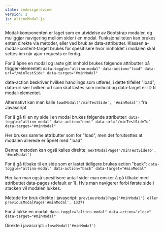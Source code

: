 ```yaml
---
state: indesignreview
version: 1
js: altinnModal.js
---
```


Modal-komponenten er laget som en utvidelse av Bootstrap modaler, og muliggjør navigering mellom sider i en modal.
Funksjonaliteten kan brukes enten direkte via metoder, eller ved bruk av data-attributter. Klassen a-modal-content-target brukes for spesifisere hvor innholdet i modalen skal settes inn når ajax-requests er ferdig.

For å åpne en modal og laste gitt innhold brukes følgende attributter på trigger-elementet:
`data-toggle="altinn-modal" data-action="load" data-url="/minTestSide" data-target="#minModal"`

data-action beskriver hvilken handlings som utføres, i dette tilfellet "load", data-url sier hvilken url som skal lastes som innhold og data-target er ID til modal-elementet.

Alternativt kan man kalle `loadModal('/minTestSide', '#minModal')` fra Javascript



For å gå til en ny side i en modal brukes følgende attributter:
`data-toggle="altinn-modal" data-action="next" data-url="/minTestSideTo" data-target="#minModal"`

Her brukes samme attributter som for "load", men det forutsettes at modalen allerede er åpnet med "load"

Denne metoden kan også kalles direkte: `nextModalPage('/minTestSideTo', '#minModal')`

For å gå tilbake til en side som er lastet tidligere brukes action "back":
`data-toggle="altinn-modal" data-action="back" data-target="#minModal"`

Her kan man også spesifisere antall sider man ønsker å gå tilbake med attributtet data-pages (default er 1).
Hvis man navigerer forbi første side i stacken vil modalen lukkes.

Metode for bruk direkte i javascript:
`previousModalPage('#minModal') eller previousModalPage('#minModal', 1337)`



For å lukke en modal:
`data-toggle="altinn-modal" data-action="close" data-target="#minModal"`

Direkte i javascript:
`closeModal('#minModal')`
